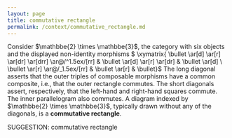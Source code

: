 ```yaml
---
layout: page
title: commutative rectangle
permalink: /context/commutative_rectangle.md
---
```

 Consider $\mathbbe{2} \times \mathbbe{3}$, the category with six objects and the displayed non-identity morphisms
$ \xymatrix{ \bullet \ar[d] \ar[r] \ar[dr] \ar[drr]  \ar@/^1.5ex/[rr] & \bullet \ar[d] \ar[r] \ar[dr] & \bullet \ar[d] \\ \bullet \ar[r]  \ar@/_1.5ex/[rr] & \bullet \ar[r] & \bullet}$ The long diagonal asserts that the outer triples of composable morphisms have a common composite, i.e., that the outer rectangle commutes. The short diagonals assert, respectively, that the left-hand and right-hand squares commute. The inner parallelogram also commutes. A diagram indexed by $\mathbbe{2} \times \mathbbe{3}$, typically drawn without any of the diagonals, is a **commutative rectangle**.


SUGGESTION: commutative rectangle
